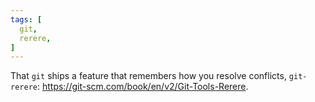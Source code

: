 ```yaml
---
tags: [
  git,
  rerere,
]
---
```

That `git` ships a feature that remembers how you resolve conflicts, `git-rerere`: https://git-scm.com/book/en/v2/Git-Tools-Rerere.
